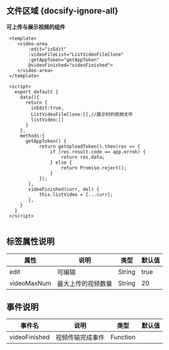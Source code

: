## 文件区域 {docsify-ignore-all}
 
**可上传与展示视频的组件**

```
 <template>
    <video-area
        :edit="isEdit"
        :videoFileList="ListVideoFileClone"
        :getAppToken="getAppToken"
        @videoFinished="videoFinished">
    </video-area>
 </template>

 <script>
   export default {
     data(){
       return {
         isEdit:true,
         ListVideoFileClone:[],//展示时的视频文件
         listVideo:[]
       }
     },
     methods:{
       getAppToken() {
            return getUploadToken().then(res => {
                if (res.result.code == app.errok) {
                    return res.data;
                } else {
                    return Promise.reject();
                }
            });
        },
        videoFinished(curr, del) {
            this.listVideo = [...curr];
        },
     }
   }
 </script>
     
```


 
## 标签属性说明

| 属性 | 说明 | 类型 | 默认值 |
| --- | --- | --- | --- |
| edit | 可编辑 | String | true   |
| videoMaxNum | 最大上传的视频数量 | String |  20  |

## 事件说明

| 事件名 | 说明 | 类型 | 默认值 |
| --- | --- | --- | --- |
| videoFinished | 视频传输完成事件 | Function |    |
 


 
